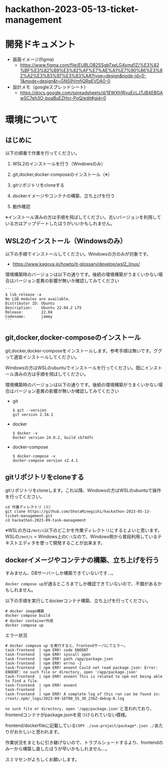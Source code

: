 # hackathon-2023-05-13-ticket-management

# 開発ドキュメント

  - 画面イメージ(figma)
    - https://www.figma.com/file/EUBLOB2SSgbTxeLG4smd1Z/%E3%82%BF%E3%82%B9%E3%82%AF%E7%AE%A1%E7%90%86%E3%82%A2%E3%83%97%E3%83%AA?type=design&node-id=0-1&mode=design&t=GNS9VmfjQRqEVDA0-0
  - 設計メモ（googleスプレッドシート)
    - https://docs.google.com/spreadsheets/d/1EWXh1RvuEcLJTJB4EBGAwSC7eh3O-boaBuEZHcr-PoQ/edit#gid=0

# 環境について
## はじめに

以下の順番で作業を行ってください。

1. WSL2のインストールを行う（Windowsのみ）

2. git,docker,docker-composeのインストール（※）

3. gitリポジトリをcloneする

4. dockerイメージやコンテナの構築、立ち上げを行う

5. 動作確認

※インストール済みの方は手順を飛ばしてください。古いバージョンを利用している方はアップデートしたほうがいいかもしれません。

## WSL2のインストール（Windowsのみ）

以下の手順でインストールしてください。Windowsの方のみが対象です。

- https://www.kagoya.jp/howto/it-glossary/develop/wsl2_linux/

環境構築時のバージョンは以下の通りです。後続の環境構築がうまくいかない場合はバージョン差異の影響が無いか確認してみてください

    ```
    $ lsb_release -a
    No LSB modules are available.
    Distributor ID: Ubuntu
    Description:    Ubuntu 22.04.2 LTS
    Release:        22.04
    Codename:       jammy
    ```

## git,docker,docker-composeのインストール

git,docker,docker-composeをインストールします。参考手順は無いです。ググって適宜インストールしてください。

Windowsの方はWSLのubuntuでインストールを行ってください。既にインストール済みの方は手順を飛ばしてください。

環境構築時のバージョンは以下の通りです。後続の環境構築がうまくいかない場合はバージョン差異の影響が無いか確認してみてください

 - git
    ```
    $ git --version
    git version 2.34.1
    ```
  - docker
    ```
    $ docker -v
    Docker version 24.0.2, build cb74dfc
    ```
  - docker-compose
    ```
    $ docker-compose -v
    docker-compose version v2.4.1
    ```

## gitリポジトリをcloneする

gitリポジトリをcloneします。これ以降、Windowsの方はWSLのubuntuで操作を行ってください。

```
cd 作業ディレクトリ（※）
git clone https://github.com/ShotaMinegishi/hackathon-2023-05-13-ticket-management.git
cd hackathon-2023-09-task-management
```

※WSLの方は`/mnt/c`以下のどこかを作業ディレクトリにするとよいと思います。WSLの`/mnt/c` = Windows上の`C:\`なので、Windows側から普段利用しているテキストエディタを使って開発することが出来ます。

## dockerイメージやコンテナの構築、立ち上げを行う

すみません、DBサーバーしか構築できていないです…。

`docker compose up`が通るところまでしか確認できていないので、不備があるかもしれません。

以下の手順を実行してdockerコンテナ構築、立ち上げを行ってください。

```
# docker image構築
docker compose build
# docker container作成
docker compose up
```


エラー状況
```
# docker compose up を実行すると、frontendサーバにてエラー。
task-frontend  | npm ERR! code ENOENT
task-frontend  | npm ERR! syscall open
task-frontend  | npm ERR! path /app/package.json
task-frontend  | npm ERR! errno -2
task-frontend  | npm ERR! enoent Could not read package.json: Error: ENOENT: no such file or directory, open '/app/package.json'
task-frontend  | npm ERR! enoent This is related to npm not being able to find a file.
task-frontend  | npm ERR! enoent
task-frontend  |
task-frontend  | npm ERR! A complete log of this run can be found in: /root/.npm/_logs/2023-09-16T00_55_30_236Z-debug-0.log
```

`no such file or directory, open '/app/package.json'`と言われており、frontendコンテナがpackage.jsonを見つけられていない模様。

frontend/dockerfileに記載している`COPY ./vue-project/package*.json ./`あたりがおかしいと思われます。

作業状況をまともに引き継げないので、トラブルシュートするより、frontendのみ一から構築し直したほうが早いかもしれません…。

スミマセンがよろしくお願いします。